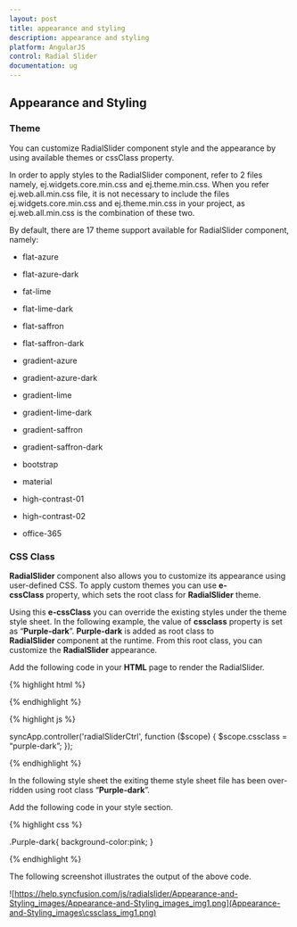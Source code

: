 ```yaml
---
layout: post
title: appearance and styling
description: appearance and styling
platform: AngularJS
control: Radial Slider
documentation: ug
---
```


## Appearance and Styling

### Theme

You can customize RadialSlider component style and the appearance by using available themes or cssClass property.

In order to apply styles to the RadialSlider component, refer to 2 files namely, ej.widgets.core.min.css and ej.theme.min.css. When you refer ej.web.all.min.css file, it is not necessary to include the files ej.widgets.core.min.css and ej.theme.min.css in your project, as ej.web.all.min.css is the combination of these two.

By default, there are 17 theme support available for RadialSlider component, namely:

* flat-azure

* flat-azure-dark

* fat-lime

* flat-lime-dark

* flat-saffron

* flat-saffron-dark

* gradient-azure

* gradient-azure-dark

* gradient-lime

* gradient-lime-dark

* gradient-saffron

* gradient-saffron-dark

* bootstrap

* material

* high-contrast-01

* high-contrast-02

* office-365

### CSS Class

**RadialSlider** component also allows you to customize its appearance using user-defined CSS. To apply custom themes you can use **e-cssClass** property, which sets the root class for **RadialSlider** theme.

Using this **e-cssClass** you can override the existing styles under the theme style sheet. In the following example, the value of **cssclass** property is set as “**Purple-dark**”. **Purple-dark** is added as root class to **RadialSlider** component at the runtime. From this root class, you can customize the **RadialSlider** appearance.

Add the following code in your **HTML** page to render the RadialSlider.

{% highlight html %}


<div id="angularRadialSlider" ej-radialslider e-cssclass="cssclass" e-innercircleimageurl="http://js.syncfusion.com/demos/web/content/images/radialslider/chevron-right.png"></div>


{% endhighlight %}


{% highlight js %}

syncApp.controller('radialSliderCtrl', function ($scope) {
        $scope.cssclass = “purple-dark”;
    });


{% endhighlight %}


In the following style sheet the exiting theme style sheet file has been over-ridden using root class “**Purple-dark**”.

Add the following code in your style section.

{% highlight css %}


.Purple-dark{ background-color:pink; }


{% endhighlight %}


The following screenshot illustrates the output of the above code.

![https://help.syncfusion.com/js/radialslider/Appearance-and-Styling_images/Appearance-and-Styling_images_img1.png](Appearance-and-Styling_images\cssclass_img1.png)



